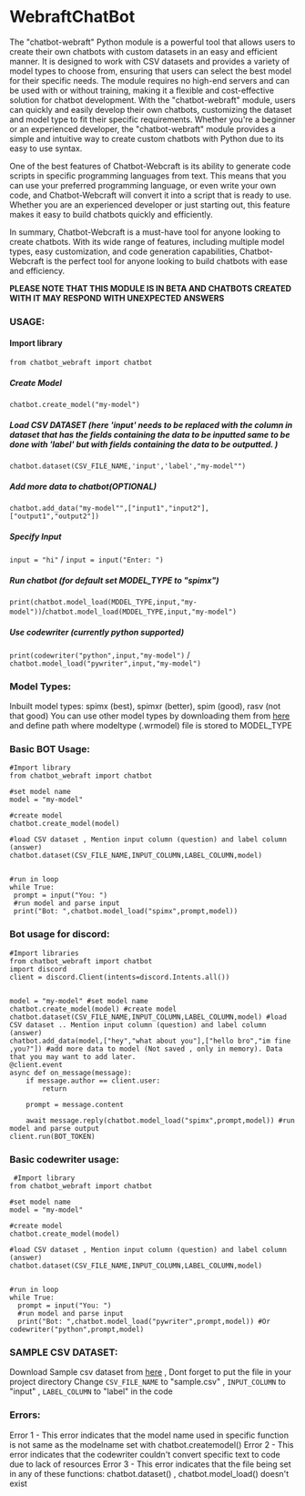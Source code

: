 # WebraftChatBot
The "chatbot-webraft" Python module is a powerful tool that allows users to create their own chatbots with custom datasets in an easy and efficient manner. 
It is designed to work with CSV datasets and provides a variety of model types to choose from, ensuring that users can select the best model for their specific needs. 
The module requires no high-end servers and can be used with or without training, making it a flexible and cost-effective solution for chatbot development. 
With the "chatbot-webraft" module, users can quickly and easily develop their own chatbots, customizing the dataset and model type to fit their specific requirements. 
Whether you're a beginner or an experienced developer, the "chatbot-webraft" module provides a simple and intuitive way to create custom chatbots with Python due to its easy to use syntax.

One of the best features of Chatbot-Webcraft is its ability to generate code scripts in specific programming languages from text. This means that you can use your preferred programming language, 
or even write your own code, and Chatbot-Webcraft will convert it into a script that is ready to use. Whether you are an experienced developer or just starting out, this feature makes it easy to 
build chatbots quickly and efficiently.

In summary, Chatbot-Webcraft is a must-have tool for anyone looking to create chatbots. With its wide range of features, including multiple model types, easy customization, and code generation capabilities,
Chatbot-Webcraft is the perfect tool for anyone looking to build chatbots with ease and efficiency.

**PLEASE NOTE THAT THIS MODULE IS IN BETA AND CHATBOTS CREATED WITH IT MAY RESPOND WITH UNEXPECTED ANSWERS**

### **USAGE:**
#### Import library
```from chatbot_webraft import chatbot```

##### Create Model
```chatbot.create_model("my-model")```

##### Load  CSV DATASET (here 'input' needs to be replaced with the column in dataset that has the fields containing the data to be inputted same to be done with 'label' but with fields containing the data to be outputted. )
```chatbot.dataset(CSV_FILE_NAME,'input','label',"my-model"") ```

##### Add more data to chatbot(OPTIONAL)
```chatbot.add_data("my-model"",["input1","input2"],["output1","output2"]) ```

##### Specify Input
```input = "hi"``` / ```input = input("Enter: ")```
##### Run chatbot (for default set MODEL_TYPE to "spimx")
```print(chatbot.model_load(MDDEL_TYPE,input,"my-model"))```/```chatbot.model_load(MDDEL_TYPE,input,"my-model")``` 
##### Use codewriter (currently python supported)
```print(codewriter("python",input,"my-model")``` / ```chatbot.model_load("pywriter",input,"my-model")```

### **Model Types:**
Inbuilt model types: spimx (best), spimxr (better), spim (good), rasv (not that good)
You can use other model types by downloading them from [here]("https://models.chatbot.webraft.in") and define path where modeltype (.wrmodel) file is stored to MODEL_TYPE

### **Basic BOT Usage:**
 ```
 #Import library
from chatbot_webraft import chatbot

#set model name
model = "my-model" 

#create model
chatbot.create_model(model)

#load CSV dataset , Mention input column (question) and label column (answer)
chatbot.dataset(CSV_FILE_NAME,INPUT_COLUMN,LABEL_COLUMN,model) 


#run in loop
while True:
  prompt = input("You: ")    
  #run model and parse input
  print("Bot: ",chatbot.model_load("spimx",prompt,model)) 

 ```

 ### **Bot usage for discord:**
```
#Import libraries
from chatbot_webraft import chatbot
import discord 
client = discord.Client(intents=discord.Intents.all())


model = "my-model" #set model name
chatbot.create_model(model) #create model
chatbot.dataset(CSV_FILE_NAME,INPUT_COLUMN,LABEL_COLUMN,model) #load CSV dataset .. Mention input column (question) and label column (answer)
chatbot.add_data(model,["hey","what about you"],["hello bro","im fine ,you?"]) #add more data to model (Not saved , only in memory). Data that you may want to add later.
@client.event
async def on_message(message):
    if message.author == client.user:
        return

    prompt = message.content
    
    await message.reply(chatbot.model_load("spimx",prompt,model)) #run model and parse output
client.run(BOT_TOKEN)
```
### **Basic codewriter usage:**
```
 #Import library
from chatbot_webraft import chatbot

#set model name
model = "my-model" 

#create model
chatbot.create_model(model)

#load CSV dataset , Mention input column (question) and label column (answer)
chatbot.dataset(CSV_FILE_NAME,INPUT_COLUMN,LABEL_COLUMN,model) 


#run in loop
while True:
  prompt = input("You: ")    
  #run model and parse input
  print("Bot: ",chatbot.model_load("pywriter",prompt,model)) #Or codewriter("python",prompt,model)
```

### **SAMPLE CSV DATASET:**
Download Sample csv dataset from [here]("https://webraft.in/sample.csv") , Dont forget to put the file in your project directory
Change `CSV_FILE_NAME` to "sample.csv" , `INPUT_COLUMN` to "input" , `LABEL_COLUMN` to "label" in the code

### **Errors:**
Error 1 - This error indicates that the model name used in specific function is not same as the modelname set with chatbot.createmodel() 
Error 2 - This error indicates that the codewriter couldn't convert specific text to code due to lack of resources 
Error 3 - This error indicates that the file being set in any of these functions: chatbot.dataset() , chatbot.model_load() doesn't exist 